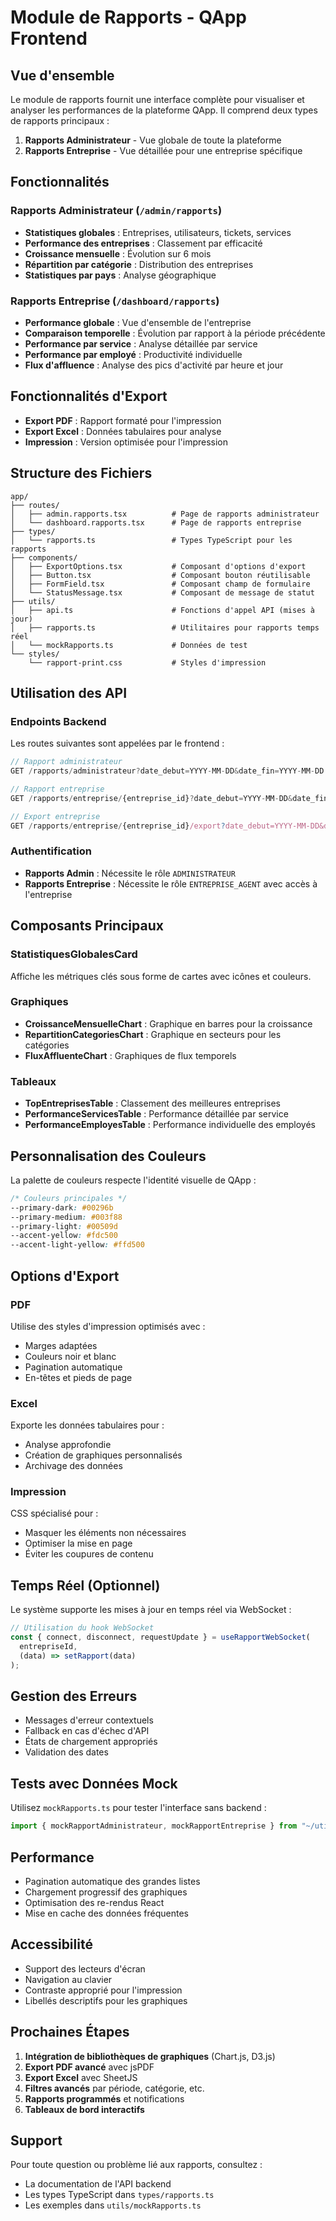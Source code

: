 # Module de Rapports - QApp Frontend

## Vue d'ensemble

Le module de rapports fournit une interface complète pour visualiser et analyser les performances de la plateforme QApp. Il comprend deux types de rapports principaux :

1. **Rapports Administrateur** - Vue globale de toute la plateforme
2. **Rapports Entreprise** - Vue détaillée pour une entreprise spécifique

## Fonctionnalités

### Rapports Administrateur (`/admin/rapports`)

- **Statistiques globales** : Entreprises, utilisateurs, tickets, services
- **Performance des entreprises** : Classement par efficacité
- **Croissance mensuelle** : Évolution sur 6 mois
- **Répartition par catégorie** : Distribution des entreprises
- **Statistiques par pays** : Analyse géographique

### Rapports Entreprise (`/dashboard/rapports`)

- **Performance globale** : Vue d'ensemble de l'entreprise
- **Comparaison temporelle** : Évolution par rapport à la période précédente
- **Performance par service** : Analyse détaillée par service
- **Performance par employé** : Productivité individuelle
- **Flux d'affluence** : Analyse des pics d'activité par heure et jour

## Fonctionnalités d'Export

- **Export PDF** : Rapport formaté pour l'impression
- **Export Excel** : Données tabulaires pour analyse
- **Impression** : Version optimisée pour l'impression

## Structure des Fichiers

```
app/
├── routes/
│   ├── admin.rapports.tsx          # Page de rapports administrateur
│   └── dashboard.rapports.tsx      # Page de rapports entreprise
├── types/
│   └── rapports.ts                 # Types TypeScript pour les rapports
├── components/
│   ├── ExportOptions.tsx           # Composant d'options d'export
│   ├── Button.tsx                  # Composant bouton réutilisable
│   ├── FormField.tsx               # Composant champ de formulaire
│   └── StatusMessage.tsx           # Composant de message de statut
├── utils/
│   ├── api.ts                      # Fonctions d'appel API (mises à jour)
│   ├── rapports.ts                 # Utilitaires pour rapports temps réel
│   └── mockRapports.ts             # Données de test
└── styles/
    └── rapport-print.css           # Styles d'impression
```

## Utilisation des API

### Endpoints Backend

Les routes suivantes sont appelées par le frontend :

```typescript
// Rapport administrateur
GET /rapports/administrateur?date_debut=YYYY-MM-DD&date_fin=YYYY-MM-DD

// Rapport entreprise
GET /rapports/entreprise/{entreprise_id}?date_debut=YYYY-MM-DD&date_fin=YYYY-MM-DD

// Export entreprise
GET /rapports/entreprise/{entreprise_id}/export?date_debut=YYYY-MM-DD&date_fin=YYYY-MM-DD&format_export=json|csv
```

### Authentification

- **Rapports Admin** : Nécessite le rôle `ADMINISTRATEUR`
- **Rapports Entreprise** : Nécessite le rôle `ENTREPRISE_AGENT` avec accès à l'entreprise

## Composants Principaux

### StatistiquesGlobalesCard
Affiche les métriques clés sous forme de cartes avec icônes et couleurs.

### Graphiques
- **CroissanceMensuelleChart** : Graphique en barres pour la croissance
- **RepartitionCategoriesChart** : Graphique en secteurs pour les catégories
- **FluxAffluenteChart** : Graphiques de flux temporels

### Tableaux
- **TopEntreprisesTable** : Classement des meilleures entreprises
- **PerformanceServicesTable** : Performance détaillée par service
- **PerformanceEmployesTable** : Performance individuelle des employés

## Personnalisation des Couleurs

La palette de couleurs respecte l'identité visuelle de QApp :

```css
/* Couleurs principales */
--primary-dark: #00296b
--primary-medium: #003f88
--primary-light: #00509d
--accent-yellow: #fdc500
--accent-light-yellow: #ffd500
```

## Options d'Export

### PDF
Utilise des styles d'impression optimisés avec :
- Marges adaptées
- Couleurs noir et blanc
- Pagination automatique
- En-têtes et pieds de page

### Excel
Exporte les données tabulaires pour :
- Analyse approfondie
- Création de graphiques personnalisés
- Archivage des données

### Impression
CSS spécialisé pour :
- Masquer les éléments non nécessaires
- Optimiser la mise en page
- Éviter les coupures de contenu

## Temps Réel (Optionnel)

Le système supporte les mises à jour en temps réel via WebSocket :

```typescript
// Utilisation du hook WebSocket
const { connect, disconnect, requestUpdate } = useRapportWebSocket(
  entrepriseId,
  (data) => setRapport(data)
);
```

## Gestion des Erreurs

- Messages d'erreur contextuels
- Fallback en cas d'échec d'API
- États de chargement appropriés
- Validation des dates

## Tests avec Données Mock

Utilisez `mockRapports.ts` pour tester l'interface sans backend :

```typescript
import { mockRapportAdministrateur, mockRapportEntreprise } from "~/utils/mockRapports";
```

## Performance

- Pagination automatique des grandes listes
- Chargement progressif des graphiques
- Optimisation des re-rendus React
- Mise en cache des données fréquentes

## Accessibilité

- Support des lecteurs d'écran
- Navigation au clavier
- Contraste approprié pour l'impression
- Libellés descriptifs pour les graphiques

## Prochaines Étapes

1. **Intégration de bibliothèques de graphiques** (Chart.js, D3.js)
2. **Export PDF avancé** avec jsPDF
3. **Export Excel** avec SheetJS
4. **Filtres avancés** par période, catégorie, etc.
5. **Rapports programmés** et notifications
6. **Tableaux de bord interactifs**

## Support

Pour toute question ou problème lié aux rapports, consultez :
- La documentation de l'API backend
- Les types TypeScript dans `types/rapports.ts`
- Les exemples dans `utils/mockRapports.ts`
